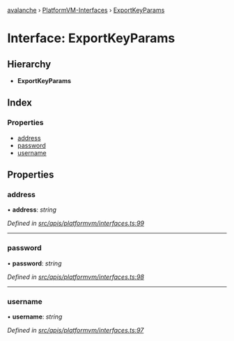 [avalanche](../README.md) › [PlatformVM-Interfaces](../modules/platformvm_interfaces.md) › [ExportKeyParams](platformvm_interfaces.exportkeyparams.md)

# Interface: ExportKeyParams

## Hierarchy

* **ExportKeyParams**

## Index

### Properties

* [address](platformvm_interfaces.exportkeyparams.md#address)
* [password](platformvm_interfaces.exportkeyparams.md#password)
* [username](platformvm_interfaces.exportkeyparams.md#username)

## Properties

###  address

• **address**: *string*

*Defined in [src/apis/platformvm/interfaces.ts:99](https://github.com/ava-labs/avalanchejs/blob/5511161/src/apis/platformvm/interfaces.ts#L99)*

___

###  password

• **password**: *string*

*Defined in [src/apis/platformvm/interfaces.ts:98](https://github.com/ava-labs/avalanchejs/blob/5511161/src/apis/platformvm/interfaces.ts#L98)*

___

###  username

• **username**: *string*

*Defined in [src/apis/platformvm/interfaces.ts:97](https://github.com/ava-labs/avalanchejs/blob/5511161/src/apis/platformvm/interfaces.ts#L97)*
